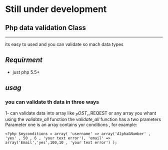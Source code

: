 # Still under development
## Php data validation Class

***
its easy to used and you can validate so mach data types
## _Requirment_
* just  php 5.5+
## _usag_
 ### you can validate th data in three ways
 1- can validate data into array like $_POST,$_REQEST or any array you whant using the _validate_all_ function
 the _validate_all_ function has a two prameters
 Parameter one is an array contains yor conditions , for example:

`<?php
 $myconditions = array(
'username' => array('Alpha&Number' , 'yes' , 50 , 6 , 'your text error'),
'email' => array('Email','yes',100,10 , 'your text error')
);
   `
